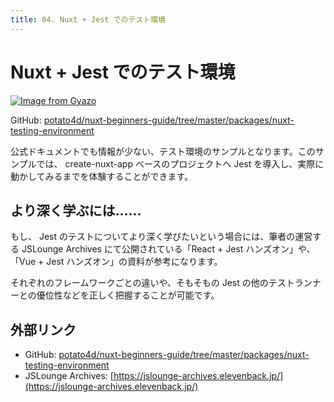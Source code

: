 ```yaml
---
title: 04. Nuxt + Jest でのテスト環境
---
```


# Nuxt + Jest でのテスト環境

[![Image from Gyazo](https://i.gyazo.com/9cca229d54bd7db70643d5d29ec34f5c.gif)](https://gyazo.com/9cca229d54bd7db70643d5d29ec34f5c)

GitHub: [potato4d/nuxt-beginners-guide/tree/master/packages/nuxt-testing-environment](https://github.com/potato4d/nuxt-beginners-guide/tree/master/packages/nuxt-testing-environment)

公式ドキュメントでも情報が少ない、テスト環境のサンプルとなります。このサンプルでは、 create-nuxt-app ベースのプロジェクトへ Jest を導入し、実際に動かしてみるまでを体験することができます。

## より深く学ぶには……

もし、 Jest のテストについてより深く学びたいという場合には、筆者の運営する JSLounge Archives にて公開されている「React + Jest ハンズオン」や、「Vue + Jest ハンズオン」の資料が参考になります。

それぞれのフレームワークごとの違いや、そもそもの Jest の他のテストランナーとの優位性などを正しく把握することが可能です。

## 外部リンク

- GitHub: [potato4d/nuxt-beginners-guide/tree/master/packages/nuxt-testing-environment](https://github.com/potato4d/nuxt-beginners-guide/tree/master/packages/nuxt-testing-environment)
- JSLounge Archives: [https://jslounge-archives.elevenback.jp/](https://jslounge-archives.elevenback.jp/)

